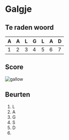 # Galgje

## Te raden woord

|A|A|L|G|L|A|D|
|-|-|-|-|-|-|-|
|1|2|3|4|5|6|7|

## Score
![gallow](./images/2.png)

## Beurten
1. L
2. A
3. G
4. S
5. D
6.